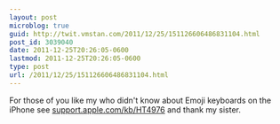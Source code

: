 ```yaml
---
layout: post
microblog: true
guid: http://twit.vmstan.com/2011/12/25/151126606486831104.html
post_id: 3039040
date: 2011-12-25T20:26:05-0600
lastmod: 2011-12-25T20:26:05-0600
type: post
url: /2011/12/25/151126606486831104.html
---
```

For those of you like my who didn't know about Emoji keyboards on the iPhone see <a href="http://support.apple.com/kb/HT4976">support.apple.com/kb/HT4976</a> and thank my sister.
